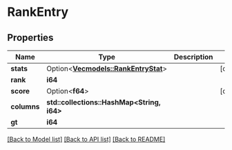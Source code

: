 # RankEntry

## Properties

Name | Type | Description | Notes
------------ | ------------- | ------------- | -------------
**stats** | Option<[**Vec<models::RankEntryStat>**](RankEntryStat.md)> |  | [optional]
**rank** | **i64** |  | 
**score** | Option<**f64**> |  | [optional]
**columns** | **std::collections::HashMap<String, i64>** |  | 
**gt** | **i64** |  | 

[[Back to Model list]](../README.md#documentation-for-models) [[Back to API list]](../README.md#documentation-for-api-endpoints) [[Back to README]](../README.md)


